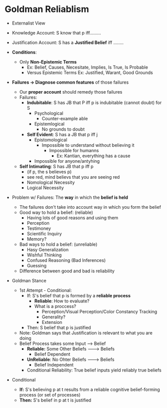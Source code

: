 Goldman Reliablism
==================
- Externalist View
- Knowledge Account: S know that p iff.........
- Justification Account: S has a **Justified Belief** iff ........ 
- **Conditions**:
  * Only **Non-Epistemic Terms**
    - Ex: Belief, Causes, Necesitate, Implies, Is True, Is Probable
    - Versus Epistemic Terms Ex: Justified, Warant, Good Grounds
- **Failures -> Diagnose common features** of those failures
    * Our **proper account** should remedy those failures
    * Failures:
        - **Indubitable**: S has JB that P iff p is indubitable (cannot doubt) for S
          * Psychological
            - Counter-example able
          * Epistemlogical
            - No grounds to doubt
        - **Self Evident**: S has a JB that p iff j
          * Epistomological
            - Impossible to understand without believing it
              * Impossible for humanns
                - Ex: Kantian, everything has a cause
          * Impossible for anyone/antyhing
    - **Self Intimating**: S has JB that p iff p
      * (if p, the s believes p)
      * see red, mind believs that you are seeing red
      * Nomological Necessity
      * Logical Necessity
- Problem w/ Failures: The **way** in which the **belief is held**
    * The failures don't take into account way in which you form the belief
    * Good way to hold a belief: (reliable)
        - Having lots of good reasons and using them
        - Perception
        - Testimoney
        - Scientific Inquiry
        - Memory?
    * Bad ways to hold a belief: (unreliable)
        - Hasy Generalization
        - Wishful Thinking
        - Confused Reasoning (Bad Inferences)
        - Guessing
    * Difference between good and bad is reliability
- Goldman Stance
    * 1st Attempt - Conditional:
        - If: S's belief that p is formed by a **reliable process**
            * **Reliable**: How to evaluate?
            * What is a proccess?
                - Perception/Visual Perception/Color Constancy Tracking
                - Generality?
                - Extension
        - Then: S belief that p is justified
    * Note: Goldman says that Justification is relevant to what you are doing
    * Belief Process takes some Input --> Belief
      - **Reliable:** Some Other Beliefs ---> Beliefs
        * Belief Dependent
      - **UnReliable**: No Ohter Beliefs ---> Beliefs
        - Belief Independent
      * Conditional Reliability: True belief inputs yield reliably true beliefs

- Conditional
    * **If:** S's believing p at t results from a reliable cognitive belief-forming process (or set of processes)
  * **Then:** S's belief in p at t is justified
